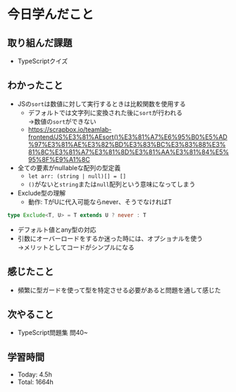 # 今日学んだこと
## 取り組んだ課題
- TypeScriptクイズ
## わかったこと
- JSの`sort`は数値に対して実行するときは比較関数を使用する
    - デフォルトでは文字列に変換された後に`sort`が行われる<br>→数値の`sort`ができない
    - https://scrapbox.io/teamlab-frontend/JS%E3%81%AEsort()%E3%81%A7%E6%95%B0%E5%AD%97%E3%81%AE%E3%82%BD%E3%83%BC%E3%83%88%E3%81%8C%E3%81%A7%E3%81%8D%E3%81%AA%E3%81%84%E5%95%8F%E9%A1%8C
- 全ての要素がnullableな配列の型定義
    - ```let arr: (string | null)[] = []```
    - `()`がないと`string`または`null`配列という意味になってしまう
- Exclude型の理解
    - 動作: TがUに代入可能ならnever、そうでなければT
```typescript
type Exclude<T, U> = T extends U ? never : T
```
- デフォルト値とany型の対応
- 引数にオーバーロードをするか迷った時には、オプショナルを使う<br>→メリットとしてコードがシンプルになる
## 感じたこと
- 頻繁に型ガードを使って型を特定させる必要があると問題を通して感じた
## 次やること
- TypeScript問題集 問40~
## 学習時間
- Today: 4.5h
- Total: 1664h